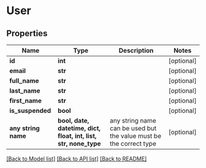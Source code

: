 # User


## Properties
Name | Type | Description | Notes
------------ | ------------- | ------------- | -------------
**id** | **int** |  | [optional]
**email** | **str** |  | [optional]
**full_name** | **str** |  | [optional]
**last_name** | **str** |  | [optional]
**first_name** | **str** |  | [optional]
**is_suspended** | **bool** |  | [optional]
**any string name** | **bool, date, datetime, dict, float, int, list, str, none_type** | any string name can be used but the value must be the correct type | [optional]

[[Back to Model list]](../README.md#documentation-for-models) [[Back to API list]](../README.md#documentation-for-api-endpoints) [[Back to README]](../README.md)
